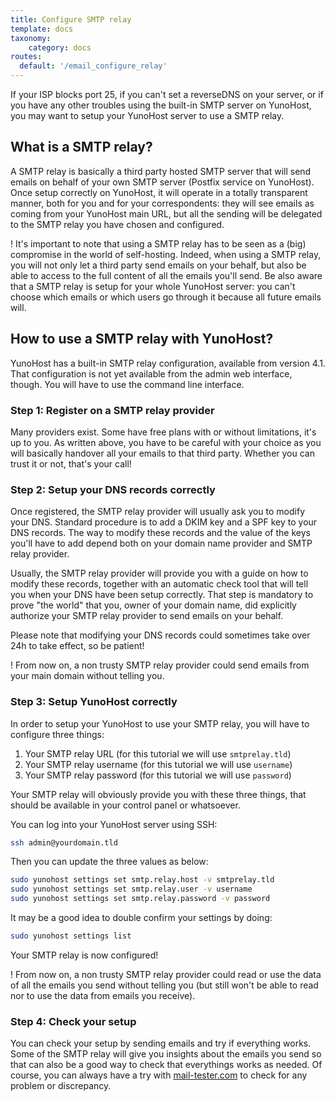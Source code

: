 ```yaml
---
title: Configure SMTP relay
template: docs
taxonomy:
    category: docs
routes:
  default: '/email_configure_relay'
---
```


If your ISP blocks port 25, if you can't set a reverseDNS on your server, or if you have any other troubles using the built-in SMTP server on YunoHost, you may want to setup your YunoHost server to use a SMTP relay.

## What is a SMTP relay?

A SMTP relay is basically a third party hosted SMTP server that will send emails on behalf of your own SMTP server (Postfix service on YunoHost).
Once setup correctly on YunoHost, it will operate in a totally transparent manner, both for you and for your correspondents: they will see emails as coming from your YunoHost main URL, but all the sending will be delegated to the SMTP relay you have chosen and configured.

! <span class="glyphicon glyphicon-warning-sign"></span> It's important to note that using a SMTP relay has to be seen as a (big) compromise in the world of self-hosting. Indeed, when using a SMTP relay, you will not only let a third party send emails on your behalf, but also be able to access to the full content of all the emails you'll send. Be also aware that a SMTP relay is setup for your whole YunoHost server: you can't choose which emails or which users go through it because all future emails will.

## How to use a SMTP relay with YunoHost?

YunoHost has a built-in SMTP relay configuration, available from version 4.1. That configuration is not yet available from the admin web interface, though. You will have to use the command line interface.

### Step 1: Register on a SMTP relay provider

Many providers exist. Some have free plans with or without limitations, it's up to you. As written above, you have to be careful with your choice as you will basically handover all your emails to that third party. Whether you can trust it or not, that's your call!

### Step 2: Setup your DNS records correctly

Once registered, the SMTP relay provider will usually ask you to modify your DNS.
Standard procedure is to add a DKIM key and a SPF key to your DNS records.
The way to modify these records and the value of the keys you'll have to add depend both on your domain name provider and SMTP relay provider.

Usually, the SMTP relay provider will provide you with a guide on how to modify these records, together with an automatic check tool that will tell you when your DNS have been setup correctly. That step is mandatory to prove "the world" that you, owner of your domain name, did explicitly authorize your SMTP relay provider to send emails on your behalf. 

Please note that modifying your DNS records could sometimes take over 24h to take effect, so be patient!

! <span class="glyphicon glyphicon-warning-sign"></span> From now on, a non trusty SMTP relay provider could send emails from your main domain without telling you.

### Step 3: Setup YunoHost correctly

In order to setup your YunoHost to use your SMTP relay, you will have to configure three things:
1. Your SMTP relay URL (for this tutorial we will use `smtprelay.tld`)
2. Your SMTP relay username (for this tutorial we will use `username`)
3. Your SMTP relay password (for this tutorial we will use `password`)

Your SMTP relay will obviously provide you with these three things, that should be available in your control panel or whatsoever.

You can log into your YunoHost server using SSH:
```bash
ssh admin@yourdomain.tld
```

Then you can update the three values as below:

```bash
sudo yunohost settings set smtp.relay.host -v smtprelay.tld
sudo yunohost settings set smtp.relay.user -v username
sudo yunohost settings set smtp.relay.password -v password
```

It may be a good idea to double confirm your settings by doing:

```bash
sudo yunohost settings list
```

Your SMTP relay is now configured!

! <span class="glyphicon glyphicon-warning-sign"></span> From now on, a non trusty SMTP relay provider could read or use the data of all the emails you send without telling you (but still won't be able to read nor to use the data from emails you receive).

### Step 4: Check your setup

You can check your setup by sending emails and try if everything works.
Some of the SMTP relay will give you insights about the emails you send so that can also be a good way to check that everythings works as needed.
Of course, you can always have a try with [mail-tester.com](https://www.mail-tester.com/) to check for any problem or discrepancy.
